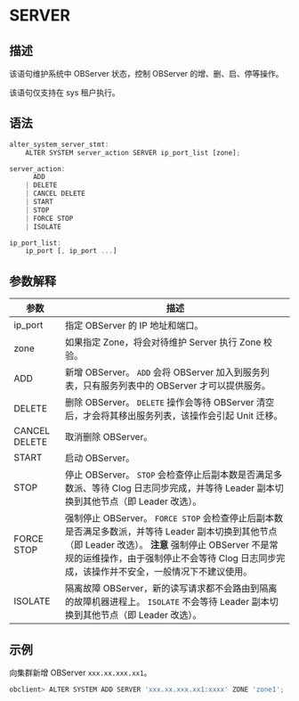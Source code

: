 SERVER
===========================



描述
-----------------------

该语句维护系统中 OBServer 状态，控制 OBServer 的增、删、启、停等操作。

该语句仅支持在 sys 租户执行。

语法
-----------------------

```javascript
alter_system_server_stmt:
    ALTER SYSTEM server_action SERVER ip_port_list [zone];

server_action:
      ADD
    | DELETE
    | CANCEL DELETE
    | START
    | STOP
    | FORCE STOP
    | ISOLATE

ip_port_list:
    ip_port [, ip_port ...]
```



参数解释
-------------------------



|    **参数**     |                                                                                                   **描述**                                                                                                   |
|---------------|------------------------------------------------------------------------------------------------------------------------------------------------------------------------------------------------------------|
| ip_port       | 指定 OBServer 的 IP 地址和端口。                                                                                                                                                                                    |
| zone          | 如果指定 Zone，将会对待维护 Server 执行 Zone 校验。                                                                                                                                                                        |
| ADD           | 新增 OBServer。 `ADD` 会将 OBServer 加入到服务列表，只有服务列表中的 OBServer 才可以提供服务。                                                                                                                          |
| DELETE        | 删除 OBServer。 `DELETE` 操作会等待 OBServer 清空后，才会将其移出服务列表，该操作会引起 Unit 迁移。                                                                                                                        |
| CANCEL DELETE | 取消删除 OBServer。                                                                                                                                                                                             |
| START         | 启动 OBServer。                                                                                                                                                                                               |
| STOP          | 停止 OBServer。 `STOP` 会检查停止后副本数是否满足多数派、等待 Clog 日志同步完成，并等待 Leader 副本切换到其他节点（即 Leader 改选）。                                                                                                     |
| FORCE STOP    | 强制停止 OBServer。 `FORCE STOP` 会检查停止后副本数是否满足多数派，并等待 Leader 副本切换到其他节点（即 Leader 改选）。 **注意**  强制停止 OBServer 不是常规的运维操作，由于强制停止不会等待 Clog 日志同步完成，该操作并不安全，一般情况下不建议使用。 |
| ISOLATE       | 隔离故障 OBServer，新的读写请求都不会路由到隔离的故障机器进程上。 `ISOLATE` 不会等待 Leader 副本切换到其他节点（即 Leader 改选）。                                                                                                        |



示例
-----------------------

向集群新增 OBServer `xxx.xx.xxx.xx1`。

```javascript
obclient> ALTER SYSTEM ADD SERVER 'xxx.xx.xxx.xx1:xxxx' ZONE 'zone1';
```
